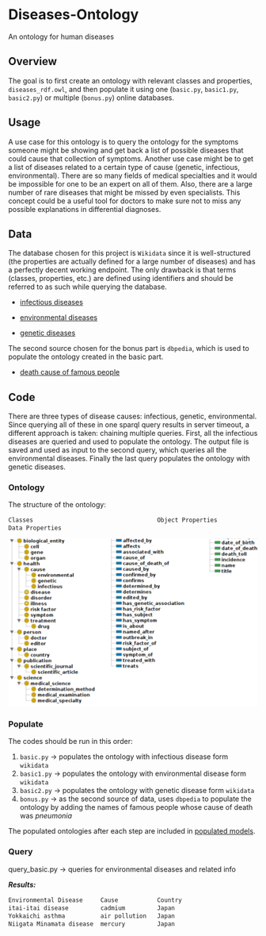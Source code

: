 # Diseases-Ontology
An ontology for human diseases

## Overview
The goal is to first create an ontology with relevant classes and properties, `diseases_rdf.owl`, and then populate it using one (`basic.py`, `basic1.py`, `basic2.py`) or multiple (`bonus.py`) online databases.

## Usage
A use case for this ontology is to query the ontology for the symptoms someone might be showing and get back a list of possible diseases that could cause that collection of symptoms. Another use case might be to get a list of diseases related to a certain type of cause (genetic, infectious, environmental).
There are so many fields of medical specialties and it would be impossible for one to be an expert on all of them. Also, there are a large number of rare diseases that might be missed by even specialists. This concept could be a useful tool for doctors to make sure not to miss any possible explanations in differential diagnoses.

## Data
The database chosen for this project is `Wikidata` since it is well-structured (the properties are actually defined for a large number of diseases) and has a perfectly decent working endpoint. The only drawback is that terms (classes, properties, etc.) are defined using identifiers and should be referred to as such while querying the database.

* [infectious diseases](http://www.wikidata.org/entity/Q18123741)

* [environmental diseases](http://www.wikidata.org/entity/Q3751709)

* [genetic diseases](http://www.wikidata.org/entity/Q200779)

The second source chosen for the bonus part is `dbpedia`, which is used to populate the ontology created in the basic part.

* [death cause of famous people](http://dbpedia.org/ontology/deathCause)

## Code
There are three types of disease causes: infectious, genetic, environmental. Since querying all of these in one sparql query results in server timeout, a different approach is taken: chaining multiple queries.
First, all the infectious diseases are queried and used to populate the ontology. The output file is saved and used as input to the second query, which queries all the environmental diseases. Finally the last query populates the ontology with genetic diseases.

### Ontology
The structure of the ontology:

    Classes                                   Object Properties                          Data Properties     

![ontology structure](https://github.com/Dorsa-Arezooji/Diseases-Ontology/blob/master/ontology_structure.png)

### Populate
The codes should be run in this order:
1. `basic.py` → populates the ontology with infectious disease form `wikidata`
2. `basic1.py` → populates the ontology with environmental disease form `wikidata`
3. `basic2.py` → populates the ontology with genetic disease form `wikidata`
4. `bonus.py` → as the second source of data, uses `dbpedia` to populate the ontology by adding the
names of famous people whose cause of death was *pneumonia*

The populated ontologies after each step are included in [populated models](https://github.com/Dorsa-Arezooji/Diseases-Ontology/tree/master/populated_models).

### Query
query_basic.py → queries for environmental diseases and related info

__*Results:*__

```
Environmental Disease     Cause           Country
itai-itai disease         cadmium         Japan
Yokkaichi asthma          air pollution   Japan
Niigata Minamata disease  mercury         Japan
```
